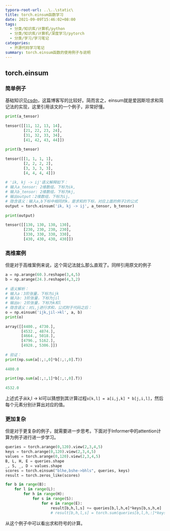 ```yaml
---
typora-root-url: ..\..\static\
title: torch.einsum函数学习
date: 2021-09-09T15:46:02+08:00
tags:
  - 分类/知识库/计算机/python
  - 分类/知识库/计算机/深度学习/pytorch
  - 分类/学习/学习笔记
categories:
  - 开源代码学习笔记
summary: torch.einsum函数的使用例子与说明
---
```


## torch.einsum

### 简单例子

基础知识见[csdn](https://blog.csdn.net/a2806005024/article/details/96462827)，这篇博客写的比较好。简而言之，einsum就是爱因斯坦求和简记法的实现，这里引用该文的一个例子，非常好懂。

```python
print(a_tensor)
 
tensor([[11, 12, 13, 14],
        [21, 22, 23, 24],
        [31, 32, 33, 34],
        [41, 42, 43, 44]])
 
print(b_tensor)
 
tensor([[1, 1, 1, 1],
        [2, 2, 2, 2],
        [3, 3, 3, 3],
        [4, 4, 4, 4]])
 
# 'ik, kj -> ij'语义解释如下：
# 输入a_tensor: 2维数组，下标为ik,
# 输入b_tensor: 2维数组，下标为kj,
# 输出output：2维数组，下标为ij。
# 隐含语义：输入a,b下标中相同的k，是求和的下标，对应上面的例子2的公式
output = torch.einsum('ik, kj -> ij', a_tensor, b_tensor)
 
print(output)
 
tensor([[130, 130, 130, 130],
        [230, 230, 230, 230],
        [330, 330, 330, 330],
        [430, 430, 430, 430]])
```

### 高维案例

但是对于高维案例来说，这个简记法就么那么直观了。同样引用原文的例子

```python
a = np.arange(60.).reshape(3,4,5)
b = np.arange(24.).reshape(4,3,2)
 
# 语义解析：
# 输入a：3阶张量，下标为ijk
# 输入b: 3阶张量，下标为jil
# 输出o: 2阶张量，下标为k和l
# 隐含语义：对i,j进行求和，公式附于代码之后：
o = np.einsum('ijk,jil->kl', a, b)
print(o)
 
array([[4400., 4730.],
       [4532., 4874.],
       [4664., 5018.],
       [4796., 5162.],
       [4928., 5306.]])
 
# 验证：
print(np.sum(a[:,:,0]*b[:,:,0].T))
 
4400.0
 
print(np.sum(a[:,:,1]*b[:,:,0].T))
 
4532.0
```

上述式子从k,l -> kl可以猜想到其计算过程`o[k,l] = a[i,j,k] * b[j,i,l]`，然后每个元素分别计算出对应的值。

### 更加复杂

但是对于更复杂的例子，就需要进一步思考。下面对于Informer中的attention计算为例子进行进一步学习。

```python
queries = torch.arange(0,120).view(2,3,4,5)
keys = torch.arange(0,120).view(2,3,4,5)
values = torch.arange(0,120).view(2,3,4,5)
B, L, H, E = queries.shape
_, S, _, D = values.shape
scores = torch.einsum("blhe,bshe->bhls", queries, keys)
result = torch.zeros_like(scores)

for b in range(B):
    for l in range(L):
        for h in range(H):
            for s in range(S):
                for e in range(E):
                    result[b,h,l,s] += queries[b,l,h,e]*keys[b,s,h,e]
                    # result[b,h,l,s] = torch.sum(queries[b,l,h,:]*keys[b,s,h,:])
```

从这个例子中可以看出求和符号的计算。